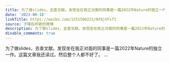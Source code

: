 ```yaml
---
title: 为了做slides，去查文献。发现坐在我正对面的同事是一篇2022年Nature的独立一作。这篇文章我还读过。然后整个人都不好了。
date: '2023-08-18'
linkTitle: https://weibo.com/1251560221/Nf8jVFxfI
source: 子陵在听歌的微博
description: 为了做slides，去查文献。发现坐在我正对面的同事是一篇2022年Nature的独立一作。这篇文章我还读过。然后整个人都不好了。  ...
disable_comments: true
---
```

为了做slides，去查文献。发现坐在我正对面的同事是一篇2022年Nature的独立一作。这篇文章我还读过。然后整个人都不好了。  ...